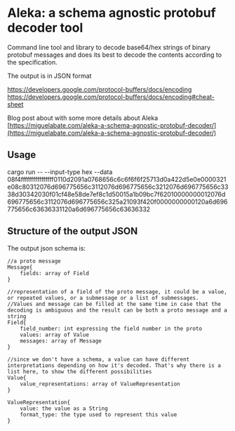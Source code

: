 # Aleka: a schema agnostic protobuf decoder tool

Command line tool and library to decode base64/hex strings of binary protobuf messages
and does its best to decode the contents according to the specification.

The output is in JSON format

https://developers.google.com/protocol-buffers/docs/encoding  
https://developers.google.com/protocol-buffers/docs/encoding#cheat-sheet  

Blog post about with some more details about Aleka [https://miguelabate.com/aleka-a-schema-agnostic-protobuf-decoder/](https://miguelabate.com/aleka-a-schema-agnostic-protobuf-decoder/)  

## Usage

cargo run -- --input-type hex --data 08f4ffffffffffffffff0110d2091a0768656c6c6f6f6f25713d0a422d5e0e0000321e08c80312076d696775656c3112076d696775656c3212076d696775656c3338d30342030f01cf48e58de7ef8c1d50015a1b09bc7f62010000000012076d696775656c3112076d696775656c325a21093f420f0000000000120a6d696775656c63636331120a6d696775656c63636332

## Structure of the output JSON

The output json schema is:
```
//a proto message
Message{
    fields: array of Field
}

//representation of a field of the proto message, it could be a value, or repeated values, or a submessage or a list of submessages.
//Values and message can be filled at the same time in case that the decoding is ambiguous and the result can be both a proto message and a string
Field{
    field_number: int expressing the field number in the proto
    values: array of Value
    messages: array of Message
}

//since we don't have a schema, a value can have different interpretations depending on how it's decoded. That's why there is a list here, to show the different possibilities
Value{
    value_representations: array of ValueRepresentation
}

ValueRepresentation{
    value: the value as a String
    format_type: the type used to represent this value
}
```
